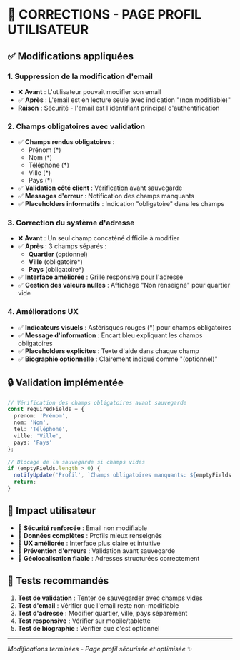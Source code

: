# 🔧 CORRECTIONS - PAGE PROFIL UTILISATEUR

## ✅ Modifications appliquées

### 1. **Suppression de la modification d'email** 
- ❌ **Avant** : L'utilisateur pouvait modifier son email
- ✅ **Après** : L'email est en lecture seule avec indication "(non modifiable)"
- **Raison** : Sécurité - l'email est l'identifiant principal d'authentification

### 2. **Champs obligatoires avec validation**
- ✅ **Champs rendus obligatoires** :
  - Prénom (*)
  - Nom (*)
  - Téléphone (*)
  - Ville (*)
  - Pays (*)
- ✅ **Validation côté client** : Vérification avant sauvegarde
- ✅ **Messages d'erreur** : Notification des champs manquants
- ✅ **Placeholders informatifs** : Indication "obligatoire" dans les champs

### 3. **Correction du système d'adresse**
- ❌ **Avant** : Un seul champ concaténé difficile à modifier
- ✅ **Après** : 3 champs séparés :
  - **Quartier** (optionnel)
  - **Ville** (obligatoire*)
  - **Pays** (obligatoire*)
- ✅ **Interface améliorée** : Grille responsive pour l'adresse
- ✅ **Gestion des valeurs nulles** : Affichage "Non renseigné" pour quartier vide

### 4. **Améliorations UX**
- ✅ **Indicateurs visuels** : Astérisques rouges (*) pour champs obligatoires
- ✅ **Message d'information** : Encart bleu expliquant les champs obligatoires
- ✅ **Placeholders explicites** : Texte d'aide dans chaque champ
- ✅ **Biographie optionnelle** : Clairement indiqué comme "(optionnel)"

## 🔒 Validation implémentée

```typescript
// Vérification des champs obligatoires avant sauvegarde
const requiredFields = {
  prenom: 'Prénom',
  nom: 'Nom', 
  tel: 'Téléphone',
  ville: 'Ville',
  pays: 'Pays'
};

// Blocage de la sauvegarde si champs vides
if (emptyFields.length > 0) {
  notifyUpdate('Profil', `Champs obligatoires manquants: ${emptyFields.join(', ')}`, false);
  return;
}
```

## 🎯 Impact utilisateur

- **🔐 Sécurité renforcée** : Email non modifiable
- **📝 Données complètes** : Profils mieux renseignés
- **🎨 UX améliorée** : Interface plus claire et intuitive
- **🚫 Prévention d'erreurs** : Validation avant sauvegarde
- **📍 Géolocalisation fiable** : Adresses structurées correctement

## 🧪 Tests recommandés

1. **Test de validation** : Tenter de sauvegarder avec champs vides
2. **Test d'email** : Vérifier que l'email reste non-modifiable
3. **Test d'adresse** : Modifier quartier, ville, pays séparément
4. **Test responsive** : Vérifier sur mobile/tablette
5. **Test de biographie** : Vérifier que c'est optionnel

---
*Modifications terminées - Page profil sécurisée et optimisée* ✨
